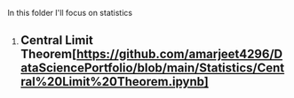 In this folder I'll focus on statistics
1. ## Central Limit Theorem[https://github.com/amarjeet4296/DataSciencePortfolio/blob/main/Statistics/Central%20Limit%20Theorem.ipynb]
